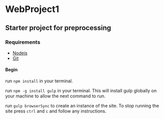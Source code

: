 # WebProject1

## Starter project for preprocessing

### Requirements

* [Nodejs](https://nodejs.org/en/)
* [Git](https://git-scm.com/)

#### Begin

run `npm install` in your terminal.

run `npm -g install gulp` in your terminal. This will install gulp globally on your machine to allow the next command to run.

run `gulp browserSync` to create an instance of the site. To stop running the site press `ctrl` and `c` and follow any instructions.
